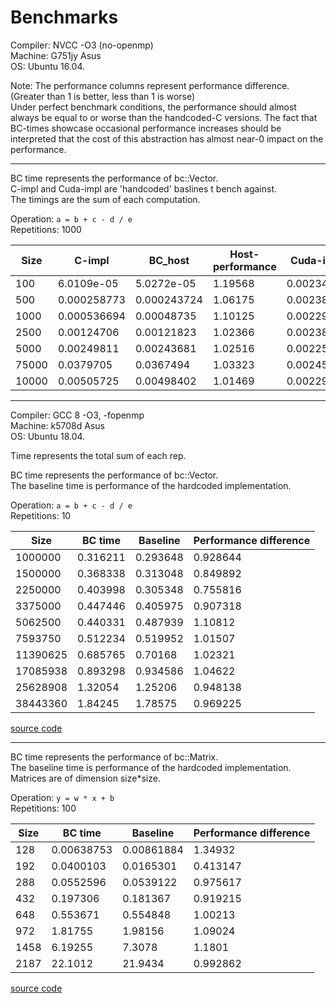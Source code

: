 # Benchmarks 

Compiler: NVCC -O3 (no-openmp)  
Machine: G751jy Asus  
OS: Ubuntu 16.04.  


Note:
The performance columns represent performance difference. (Greater than 1 is better, less than 1 is worse)  
Under perfect benchmark conditions, the performance should almost always be equal to or worse than the 
handcoded-C versions. The fact that BC-times showcase occasional performance increases should be interpreted that the cost of this abstraction has almost near-0 impact on the performance. 

----------------------------------------------------------------------------------------


BC time represents the performance of bc::Vector<float>.   
C-impl and Cuda-impl are 'handcoded' baslines t bench against.   
The timings are the sum of each computation.  

Operation: `a = b + c - d / e`   
Repetitions: 1000  


| Size | C-impl | BC_host | Host-performance | Cuda-impl | BC_device | Device-Performance | 
| ---  | --- | --- | --- | --- | --- | --- | 
|100|6.0109e-05|5.0272e-05|1.19568|0.00234129|0.00229101|1.02194|
|500|0.000258773|0.000243724|1.06175|0.00238337|0.00230816|1.03258|
|1000|0.000536694|0.00048735|1.10125|0.00229887|0.00232279|0.989702|
|2500|0.00124706|0.00121823|1.02366|0.00238673|0.00234499|1.0178|
|5000|0.00249811|0.00243681|1.02516|0.00225909|0.00233199|0.968739|
|75000|0.0379705|0.0367494|1.03323|0.00245717|0.00240522|1.0216|
|10000|0.00505725|0.00498402|1.01469|0.00229609|0.00232528|0.987449|


----------------------------------------------------------------------------------------
Compiler: GCC 8 -O3, -fopenmp  
Machine: k5708d Asus  
OS: Ubuntu 18.04.  

Time represents the total sum of each rep.


BC time represents the performance of bc::Vector<double>.  
The baseline time is performance of the hardcoded implementation.  
  
Operation: `a = b + c - d / e`  
Repetitions: 10

|Size | BC time | Baseline | Performance difference |
| --- | --- | --- | --- |
|1000000|0.316211|0.293648|0.928644|
|1500000|0.368338|0.313048|0.849892|
|2250000|0.403998|0.305348|0.755816|
|3375000|0.447446|0.405975|0.907318|
|5062500|0.440331|0.487939|1.10812|
|7593750|0.512234|0.519952|1.01507|
|11390625|0.685765|0.70168|1.02321|
|17085938|0.893298|0.934586|1.04622|
|25628908|1.32054|1.25206|0.948138|
|38443360|1.84245|1.78575|0.969225|

[source code](https://github.com/josephjaspers/BlackCat_Tensors/blob/master/benchmarks/elementwise.h)

------------------------------------------------------------------------------------------

BC time represents the performance of bc::Matrix<double>.  
The baseline time is performance of the hardcoded implementation.  
Matrices are of dimension size*size. 

Operation: `y = w * x + b`  
Repetitions: 100

|Size | BC time | Baseline | Performance difference |
| --- | --- | --- | --- |
|128|0.00638753|0.00861884|1.34932|
|192|0.0400103|0.0165301|0.413147|
|288|0.0552596|0.0539122|0.975617|
|432|0.197306|0.181367|0.919215|
|648|0.553671|0.554848|1.00213|
|972|1.81755|1.98156|1.09024|
|1458|6.19255|7.3078|1.1801|
|2187|22.1012|21.9434|0.992862|

[source code](https://github.com/josephjaspers/BlackCat_Tensors/blob/master/benchmarks/benchmark_matmul_reordering.h)


